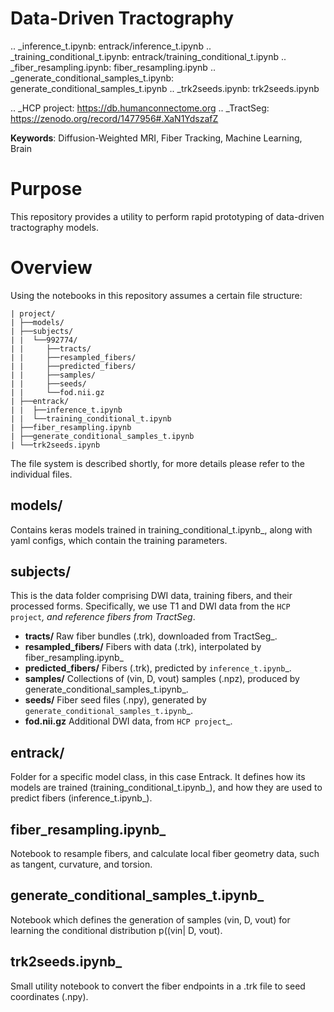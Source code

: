 Data-Driven Tractography
========================

.. _inference_t.ipynb: entrack/inference_t.ipynb
.. _training_conditional_t.ipynb: entrack/training_conditional_t.ipynb 
.. _fiber_resampling.ipynb: fiber_resampling.ipynb
.. _generate_conditional_samples_t.ipynb: generate_conditional_samples_t.ipynb
.. _trk2seeds.ipynb: trk2seeds.ipynb

.. _HCP project: https://db.humanconnectome.org
.. _TractSeg: https://zenodo.org/record/1477956#.XaN1YdszafZ

**Keywords**: Diffusion-Weighted MRI, Fiber Tracking, Machine Learning, Brain

Purpose
=======
This repository provides a utility to perform rapid prototyping of data-driven
tractography models.

Overview
========

Using the notebooks in this repository assumes a certain file structure:

```
| project/
| ├──models/
| ├──subjects/
| |  └──992774/
| |     ├──tracts/
| |     ├──resampled_fibers/
| |     ├──predicted_fibers/
| |     ├──samples/
| |     ├──seeds/
| |     └──fod.nii.gz
| ├──entrack/
| |  ├──inference_t.ipynb
| |  └──training_conditional_t.ipynb
| ├──fiber_resampling.ipynb
| ├──generate_conditional_samples_t.ipynb
| └──trk2seeds.ipynb
```

The file system is described shortly, for more details please refer to the
individual files.

models/
-------
Contains keras models trained in training_conditional_t.ipynb_, along with
yaml configs, which contain the training parameters.

subjects/
---------
This is the data folder comprising DWI data, training fibers, and their
processed forms.
Specifically, we use T1 and DWI data from the `HCP project`_, and reference
fibers from TractSeg_.

* **tracts/** Raw fiber bundles (.trk), downloaded from TractSeg_.
* **resampled_fibers/** Fibers with data (.trk), interpolated by fiber_resampling.ipynb_
* **predicted_fibers/** Fibers (.trk), predicted by `inference_t.ipynb`_.
* **samples/** Collections of (vin, D, vout) samples (.npz), produced by generate_conditional_samples_t.ipynb_.
* **seeds/** Fiber seed files (.npy), generated by `generate_conditional_samples_t.ipynb`_.
* **fod.nii.gz** Additional DWI data, from `HCP project`_.

entrack/
--------
Folder for a specific model class, in this case Entrack. It defines how its
models are trained (training_conditional_t.ipynb_), and how they are used to
predict fibers (inference_t.ipynb_).

fiber_resampling.ipynb_
-------------------------
Notebook to resample fibers, and calculate local fiber geometry data, such as
tangent, curvature, and torsion.

generate_conditional_samples_t.ipynb_
---------------------------------------
Notebook which defines the generation of samples
(vin, D, vout) for learning the conditional
distribution p((vin| D, vout).

trk2seeds.ipynb_
------------------
Small utility notebook to convert the fiber endpoints in a .trk file to seed 
coordinates (.npy).
